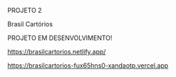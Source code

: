 PROJETO 2

Brasil Cartórios


PROJETO EM DESENVOLVIMENTO!


https://brasilcartorios.netlify.app/


https://brasilcartorios-fux65hns0-xandaotp.vercel.app
